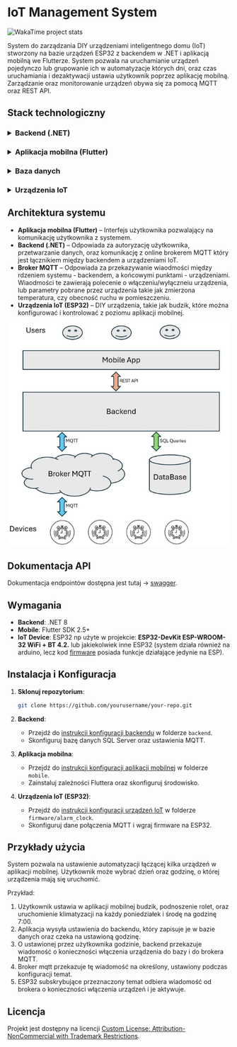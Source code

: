 # IoT Management System

![WakaTime project stats](https://wakatime.com/badge/user/dbbc3989-d939-47fa-9843-84740830b781/project/6e34a6d9-e075-4a79-b29c-f6b525d7adab.svg?style=default)

<!--
![WakaTime project stats](https://wakatime.com/badge/user/dbbc3989-d939-47fa-9843-84740830b781/project/6e34a6d9-e075-4a79-b29c-f6b525d7adab.svg?style=plastic)

![WakaTime project stats](https://wakatime.com/badge/user/dbbc3989-d939-47fa-9843-84740830b781/project/6e34a6d9-e075-4a79-b29c-f6b525d7adab.svg?style=flat)

![WakaTime project stats](https://wakatime.com/badge/user/dbbc3989-d939-47fa-9843-84740830b781/project/6e34a6d9-e075-4a79-b29c-f6b525d7adab.svg?style=flat-square)

![WakaTime project stats](https://wakatime.com/badge/user/dbbc3989-d939-47fa-9843-84740830b781/project/6e34a6d9-e075-4a79-b29c-f6b525d7adab.svg?style=for-the-badge)

![WakaTime project stats](https://wakatime.com/badge/user/dbbc3989-d939-47fa-9843-84740830b781/project/6e34a6d9-e075-4a79-b29c-f6b525d7adab.svg?style=social) -->

System do zarządzania DIY urządzeniami inteligentnego domu (IoT) stworzony na bazie urządzeń ESP32 z backendem w .NET i aplikacją mobilną we Flutterze. System pozwala na uruchamianie urządzeń pojedynczo lub grupowanie ich w automatyzacje których dni, oraz czas uruchamiania i dezaktywacji ustawia użytkownik poprzez aplikację mobilną. Zarządzanie oraz monitorowanie urządzeń obywa się za pomocą MQTT oraz REST API.

## Stack technologiczny

<!-- Stack technologiczny -->
<h3>
<details>
  <summary>Backend (.NET)</summary>
  <ul>
    <li><small><a href="https://dotnet.microsoft.com/en-us/download/dotnet/8.0">.NET</a> 8</small></li>
    <li><small><a href="https://learn.microsoft.com/en-us/ef/core/">Entity Framework Core:</a> 8.0.6</small></li>
    <li><small><a href="https://automapper.org/">AutoMapper:</a> 13.0.1</small></li>
    <li><small><a href="https://docs.fluentvalidation.net/en/latest/">FluentValidation:</a> 11.3.0</small></li>
    <li><small><a href="https://jwt.io/">JWT Bearer:</a> 8.0.6</small></li>
    <li><small><a href="https://nlog-project.org/">NLog:</a> 5.3.14</small></li>
    <li><small><a href="https://github.com/dotnet/MQTTnet/wiki">MQTTnet:</a> 4.3.7</small></li>
  </ul>
</details>
<h3>

<h3>
<details>
  <summary>Aplikacja mobilna (Flutter)</summary>
  <ul>
    <li><small><a href="https://docs.flutter.dev/">Flutter SDK:</a> 2.5.3</small></li>
    <li><small><a href="https://dart.dev/guides/">Dart:</a> 3.4.3</small></li>
  </ul>
</details> 
</h3>

<h3>
<details>
  <summary>Baza danych</summary>
  <ul>
    <li><small>SQL Server: <a href="https://www.microsoft.com/en-us/sql-server/">SQL Server 2019</a></small></li>
    <li><small>DBMS: <a href="https://learn.microsoft.com/en-us/sql/ssms/">SQL Server Management Studio 20</a></small></li>
    <li><small>ORM: <a href="https://learn.microsoft.com/en-us/ef/core/">Entity Framework Core</a></small></li>
  </ul>
</details>
</h3>

<h3>
<details>
  <summary>Urządzenia IoT</summary>
  <ul>
    <li><small>Mikrokontroler: <a href="https://botland.com.pl/moduly-wifi-i-bt-esp32/8893-esp32-wifi-bt-42-platforma-z-modulem-esp-wroom-32-zgodny-z-esp32-devkit-5904422337438.html">ESP32-DevKit ESP-WROOM-32 WiFi+BT 4.2</a></small></li>
    <li><small>IDE: <a href="https://github.com/espressif/arduino-esp32">Arduino Core for ESP32:</a> 1.0.6</small></li>
    <li>
        <small>
            Libraries:
            <ul>
                <li>PubSubClient 2.8</li>
                <li>WiFiClientSecure</li>
            </ul>
      </small>
    </li>
  </ul>
</details>
</h3>

## Architektura systemu

- **Aplikacja mobilna (Flutter)** – Interfejs użytkownika pozwalający na komunikację użytkownika z systemem.
- **Backend (.NET)** – Odpowiada za autoryzację użytkownika, przetwarzanie danych, oraz komunikację z online brokerem MQTT który jest łącznikiem między backendem a urządzeniami IoT.
- **Broker MQTT** – Odpowiada za przekazywanie wiaodmości między rdzeniem systemu - backendem, a końcowymi punktami - urządzeniami. Wiaodmości te zawierają polecenie o włączeniu/wyłączneiu urządzenia, lub parametry pobrane przez urządzenia takie jak zmierzona temperatura, czy obecność ruchu w pomieszczeniu.
- **Urządzenia IoT (ESP32)** – DIY urządzenia, takie jak budzik, które można konfigurować i kontrolować z poziomu aplikacji mobilnej.

![Architecture Diagram](docs/diagram.jpg)

## Dokumentacja API

Dokumentacja endpointów dostępna jest tutaj -> [swagger](https://WojciechCholewinski.github.io/IoT-Management-System/).

## Wymagania

- **Backend**: .NET 8
- **Mobile**: Flutter SDK 2.5+
- **IoT Device**: ESP32 np użyte w projekcie: **ESP32-DevKit ESP-WROOM-32 WiFi + BT 4.2.** lub jakiekolwiek inne ESP32 (system działa również na arduino, lecz kod [firmware](./firmware) posiada funkcje działające jedynie na ESP).

## Instalacja i Konfiguracja

1. **Sklonuj repozytorium**:
   ```bash
   git clone https://github.com/yourusername/your-repo.git
   ```
2. **Backend**:

   - Przejdź do [instrukcji konfiguracji backendu](./backend/README.md) w folderze `backend`.
   - Skonfiguruj bazę danych SQL Server oraz ustawienia MQTT.

3. **Aplikacja mobilna**:

   - Przejdź do [instrukcji konfiguracji aplikacji mobilnej](./mobile/README.md) w folderze `mobile`.
   - Zainstaluj zależności Fluttera oraz skonfiguruj środowisko.

4. **Urządzenia IoT (ESP32)**:
   - Przejdź do [instrukcji konfiguracji urządzeń IoT](./firmware/alarm_clock/readme.md) w folderze `firmware/alarm_clock`.
   - Skonfiguruj dane połączenia MQTT i wgraj firmware na ESP32.

## Przykłady użycia

System pozwala na ustawienie automatyzacji łączącej kilka urządzeń w aplikacji mobilnej.
Użytkownik może wybrać dzień oraz godzinę, o której urządzenia mają się uruchomić.

Przykład:

1. Użytkownik ustawia w aplikacji mobilnej budzik, podnoszenie rolet, oraz uruchomienie klimatyzacji na każdy poniedziałek i środę na godzinę 7:00.
2. Aplikacja wysyła ustawienia do backendu, który zapisuje je w bazie danych oraz czeka na ustawioną godzinę.
3. O ustawionej przez użytkownika godzinie, backend przekazuje wiadomość o konieczności włączenia urządzenia do bazy i do brokera MQTT.
4. Broker mqtt przekazuje tę wiadomość na określony, ustawiony podczas konfiguracji temat.
5. ESP32 subskrybujące przeznaczony temat odbiera wiadomość od brokera o konieczności włączenia urządzeń i je aktywuje.

## Licencja

Projekt jest dostępny na licencji [Custom License: Attribution-NonCommercial with Trademark Restrictions](./LICENSE).
